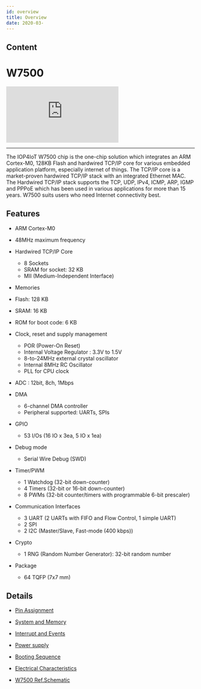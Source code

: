 ```yaml
---
id: overview
title: Overview
date: 2020-03-
---
```


## Content

# W7500

![Figure 1 W7500 Chip](http://wizwiki.net/wiki/lib/exe/fetch.php?media=products:w7500:w7500_chip.png "Figure 1 W7500 Chip")

---

The IOP4IoT W7500 chip is the one-chip solution which integrates an ARM
Cortex-M0, 128KB Flash and hardwired TCP/IP core for various embedded
application platform, especially internet of things. The TCP/IP core is
a market-proven hardwired TCP/IP stack with an integrated Ethernet MAC.
The Hardwired TCP/IP stack supports the TCP, UDP, IPv4, ICMP, ARP, IGMP
and PPPoE which has been used in various applications for more than 15
years. W7500 suits users who need Internet connectivity best.

## Features

- ARM Cortex-M0

- 48MHz maximum frequency

- Hardwired TCP/IP Core

  - 8 Sockets
  - SRAM for socket: 32 KB
  - MII (Medium-Independent Interface)

- Memories

- Flash: 128 KB
- SRAM: 16 KB
- ROM for boot code: 6 KB

- Clock, reset and supply management

  - POR (Power-On Reset)
  - Internal Voltage Regulator : 3.3V to 1.5V
  - 8-to-24MHz external crystal oscillator
  - Internal 8MHz RC Oscillator
  - PLL for CPU clock

- ADC : 12bit, 8ch, 1Mbps
- DMA

  - 6-channel DMA controller
  - Peripheral supported: UARTs, SPIs

- GPIO

  - 53 I/Os (16 IO x 3ea, 5 IO x 1ea)

- Debug mode

  - Serial Wire Debug (SWD)

- Timer/PWM

  - 1 Watchdog (32-bit down-counter)
  - 4 Timers (32-bit or 16-bit down-counter)
  - 8 PWMs (32-bit counter/timers with programmable 6-bit prescaler)

- Communication Interfaces

  - 3 UART (2 UARTs with FIFO and Flow Control, 1 simple UART)
  - 2 SPI
  - 2 I2C (Master/Slave, Fast-mode (400 kbps))

* Crypto

  - 1 RNG (Random Number Generator): 32-bit random number

* Package
  - 64 TQFP (7x7 mm)

## Details

- [Pin Assignment](http://wizwiki.net/wiki/doku.php?id=products:w7500:overview:pinmap)

- [System and
  Memory](http://wizwiki.net/wiki/doku.php?id=products:w7500:overview:systemandmemory)
- [Interrupt and
  Events](http://wizwiki.net/wiki/doku.php?id=products:w7500:overview:intandevents)
- [Power
  supply](http://wizwiki.net/wiki/doku.php?id=products:w7500:overview:powersupply)
- [Booting
  Sequence](http://wizwiki.net/wiki/doku.php?id=products:w7500:overview:booting)
- [Electrical
  Characteristics](http://wizwiki.net/wiki/doku.php?id=products:w7500:overview:electric)
- [W7500
  Ref.Schematic](http://wizwiki.net/wiki/doku.php?id=products:w7500:ref_sch)

